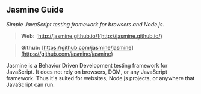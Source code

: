 ## Jasmine Guide
*Simple JavaScript testing framework for browsers and Node.js.*

> **Web:** [http://jasmine.github.io/](http://jasmine.github.io/)

> **Github:** [https://github.com/jasmine/jasmine](https://github.com/jasmine/jasmine)

Jasmine is a Behavior Driven Development testing framework for JavaScript. It does not rely on browsers, DOM, or any JavaScript framework. Thus it's suited for websites, Node.js projects, or anywhere that JavaScript can run.
